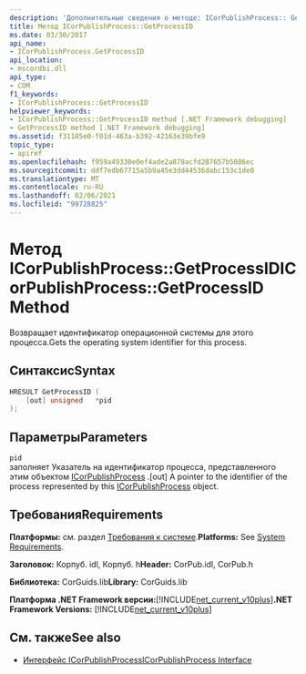 ```yaml
---
description: 'Дополнительные сведения о методе: ICorPublishProcess:: GetProcessID'
title: Метод ICorPublishProcess::GetProcessID
ms.date: 03/30/2017
api_name:
- ICorPublishProcess.GetProcessID
api_location:
- mscordbi.dll
api_type:
- COM
f1_keywords:
- ICorPublishProcess::GetProcessID
helpviewer_keywords:
- ICorPublishProcess::GetProcessID method [.NET Framework debugging]
- GetProcessID method [.NET Framework debugging]
ms.assetid: f31185e0-f01d-463a-b392-42163e39bfe9
topic_type:
- apiref
ms.openlocfilehash: f959a49330e0ef4ade2a878acfd287657b5086ec
ms.sourcegitcommit: ddf7edb67715a5b9a45e3dd44536dabc153c1de0
ms.translationtype: MT
ms.contentlocale: ru-RU
ms.lasthandoff: 02/06/2021
ms.locfileid: "99728825"
---
```

# <a name="icorpublishprocessgetprocessid-method"></a><span data-ttu-id="7c878-103">Метод ICorPublishProcess::GetProcessID</span><span class="sxs-lookup"><span data-stu-id="7c878-103">ICorPublishProcess::GetProcessID Method</span></span>

<span data-ttu-id="7c878-104">Возвращает идентификатор операционной системы для этого процесса.</span><span class="sxs-lookup"><span data-stu-id="7c878-104">Gets the operating system identifier for this process.</span></span>  
  
## <a name="syntax"></a><span data-ttu-id="7c878-105">Синтаксис</span><span class="sxs-lookup"><span data-stu-id="7c878-105">Syntax</span></span>  
  
```cpp  
HRESULT GetProcessID (  
    [out] unsigned   *pid  
);  
```  
  
## <a name="parameters"></a><span data-ttu-id="7c878-106">Параметры</span><span class="sxs-lookup"><span data-stu-id="7c878-106">Parameters</span></span>  

 `pid`  
 <span data-ttu-id="7c878-107">заполняет Указатель на идентификатор процесса, представленного этим объектом [ICorPublishProcess](icorpublishprocess-interface.md) .</span><span class="sxs-lookup"><span data-stu-id="7c878-107">[out] A pointer to the identifier of the process represented by this [ICorPublishProcess](icorpublishprocess-interface.md) object.</span></span>  
  
## <a name="requirements"></a><span data-ttu-id="7c878-108">Требования</span><span class="sxs-lookup"><span data-stu-id="7c878-108">Requirements</span></span>  

 <span data-ttu-id="7c878-109">**Платформы:** см. раздел [Требования к системе](../../get-started/system-requirements.md).</span><span class="sxs-lookup"><span data-stu-id="7c878-109">**Platforms:** See [System Requirements](../../get-started/system-requirements.md).</span></span>  
  
 <span data-ttu-id="7c878-110">**Заголовок:** Корпуб. idl, Корпуб. h</span><span class="sxs-lookup"><span data-stu-id="7c878-110">**Header:** CorPub.idl, CorPub.h</span></span>  
  
 <span data-ttu-id="7c878-111">**Библиотека:** CorGuids.lib</span><span class="sxs-lookup"><span data-stu-id="7c878-111">**Library:** CorGuids.lib</span></span>  
  
 <span data-ttu-id="7c878-112">**Платформа .NET Framework версии:**[!INCLUDE[net_current_v10plus](../../../../includes/net-current-v10plus-md.md)]</span><span class="sxs-lookup"><span data-stu-id="7c878-112">**.NET Framework Versions:** [!INCLUDE[net_current_v10plus](../../../../includes/net-current-v10plus-md.md)]</span></span>  
  
## <a name="see-also"></a><span data-ttu-id="7c878-113">См. также</span><span class="sxs-lookup"><span data-stu-id="7c878-113">See also</span></span>

- [<span data-ttu-id="7c878-114">Интерфейс ICorPublishProcess</span><span class="sxs-lookup"><span data-stu-id="7c878-114">ICorPublishProcess Interface</span></span>](icorpublishprocess-interface.md)
